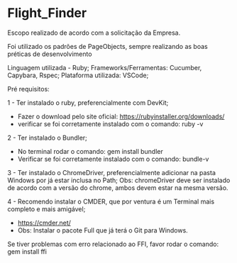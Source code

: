 # Flight_Finder

Escopo realizado de acordo com a solicitação da Empresa.

Foi utilizado os padrões de PageObjects, sempre realizando as boas préticas de desenvolvimento

Linguagem utilizada - Ruby;
Frameworks/Ferramentas: Cucumber, Capybara, Rspec;
Plataforma utilizada: VSCode;

Pré requisitos:

1 - Ter instalado o ruby, preferencialmente com DevKit; 
  - Fazer o download pelo site oficial: https://rubyinstaller.org/downloads/
  - verificar se foi corretamente instalado com o comando: ruby -v

2 - Ter instalado o Bundler; 
  - No terminal rodar o comando: gem install bundler
  - Verificar se foi corretamente instalado com o comando: bundle-v

3 - Ter instalado o ChromeDriver, preferencialmente adicionar na pasta Windows por já estar inclusa no Path;
    Obs: chromeDriver deve ser instalado de acordo com a versão do chrome, ambos devem estar na mesma versão.

4 - Recomendo instalar o CMDER, que por ventura é um Terminal mais completo e mais amigável;
  - https://cmder.net/
  - Obs: Instalar o pacote Full que já terá o Git para Windows.
  
  Se tiver problemas com erro relacionado ao FFI, favor rodar o comando: gem install ffi
